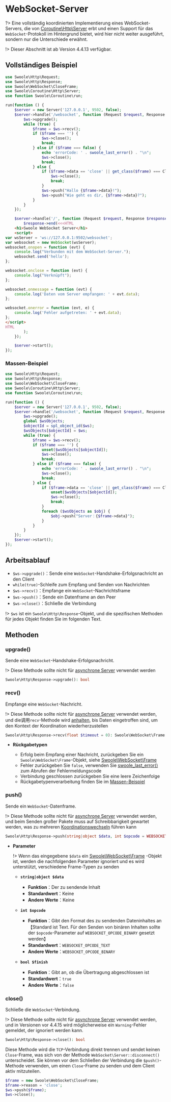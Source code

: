 # WebSocket-Server

?> Eine vollständig koordinierten Implementierung eines WebSocket-Servers, die von [Coroutine\Http\Server](/coroutine/http_server) erbt und einen Support für das `WebSocket`-Protokoll im Hintergrund bietet, wird hier nicht weiter ausgeführt, sondern nur die Unterschiede erwähnt.

!> Dieser Abschnitt ist ab Version 4.4.13 verfügbar.


## Vollständiges Beispiel

```php
use Swoole\Http\Request;
use Swoole\Http\Response;
use Swoole\WebSocket\CloseFrame;
use Swoole\Coroutine\Http\Server;
use function Swoole\Coroutine\run;

run(function () {
    $server = new Server('127.0.0.1', 9502, false);
    $server->handle('/websocket', function (Request $request, Response $ws) {
        $ws->upgrade();
        while (true) {
            $frame = $ws->recv();
            if ($frame === '') {
                $ws->close();
                break;
            } else if ($frame === false) {
                echo 'errorCode: ' . swoole_last_error() . "\n";
                $ws->close();
                break;
            } else {
                if ($frame->data == 'close' || get_class($frame) === CloseFrame::class) {
                    $ws->close();
                    break;
                }
                $ws->push("Hallo {$frame->data}!");
                $ws->push("Wie geht es dir, {$frame->data}?");
            }
        }
    });

    $server->handle('/', function (Request $request, Response $response) {
        $response->end(<<<HTML
    <h1>Swoole WebSocket Server</h1>
    <script>
var wsServer = 'ws://127.0.0.1:9502/websocket';
var websocket = new WebSocket(wsServer);
websocket.onopen = function (evt) {
    console.log("Verbunden mit dem WebSocket-Server.");
    websocket.send('hello');
};

websocket.onclose = function (evt) {
    console.log("Verknüpft");
};

websocket.onmessage = function (evt) {
    console.log('Daten vom Server empfangen: ' + evt.data);
};

websocket.onerror = function (evt, e) {
    console.log('Fehler aufgetreten: ' + evt.data);
};
</script>
HTML
        );
    });

    $server->start();
});
```


### Massen-Beispiel

```php
use Swoole\Http\Request;
use Swoole\Http\Response;
use Swoole\WebSocket\CloseFrame;
use Swoole\Coroutine\Http\Server;
use function Swoole\Coroutine\run;

run(function () {
    $server = new Server('127.0.0.1', 9502, false);
    $server->handle('/websocket', function (Request $request, Response $ws) {
        $ws->upgrade();
        global $wsObjects;
        $objectId = spl_object_id($ws);
        $wsObjects[$objectId] = $ws;
        while (true) {
            $frame = $ws->recv();
            if ($frame === '') {
                unset($wsObjects[$objectId]);
                $ws->close();
                break;
            } else if ($frame === false) {
                echo 'errorCode: ' . swoole_last_error() . "\n";
                $ws->close();
                break;
            } else {
                if ($frame->data == 'close' || get_class($frame) === CloseFrame::class) {
                    unset($wsObjects[$objectId]);
                    $ws->close();
                    break;
                }
                foreach ($wsObjects as $obj) {
                    $obj->push("Server：{$frame->data}");
                }
            }
        }
    });
    $server->start();
});
```


## Arbeitsablauf

* `$ws->upgrade()`：Sende eine `WebSocket`-Handshake-Erfolgsnachricht an den Client
* `while(true)`-Schleife zum Empfang und Senden von Nachrichten
* `$ws->recv()`：Empfange ein `WebSocket`-Nachrichtsframe
* `$ws->push()`：Sende ein Datenframe an den Peer
* `$ws->close()`：Schließe die Verbindung

!> `$ws` ist ein `Swoole\Http\Response`-Objekt, und die spezifischen Methoden für jedes Objekt finden Sie im folgenden Text.


## Methoden


### upgrade()

Sende eine `WebSocket`-Handshake-Erfolgsnachricht.

!> Diese Methode sollte nicht für [asynchrone Server](/http_server) verwendet werden

```php
Swoole\Http\Response->upgrade(): bool
```


### recv()

Empfange eine `WebSocket`-Nachricht.

!> Diese Methode sollte nicht für [asynchrone Server](/http_server) verwendet werden, und die调用`recv`-Methode wird [anhalten](/coroutine?id=协程调度), bis Daten eingetroffen sind, um den Kontext der Koordination wiederherzustellen

```php
Swoole\Http\Response->recv(float $timeout = 0): Swoole\WebSocket\Frame | false | string
```

* **Rückgabetypen**

  * Erfolg beim Empfang einer Nachricht, zurückgeben Sie ein `Swoole\WebSocket\Frame`-Objekt, siehe [Swoole\WebSocket\Frame](/websocket_server?id=swoolewebsocketframe)
  * Fehler zurückgeben Sie `false`, verwenden Sie [swoole_last_error()](/functions?id=swoole_last_error) zum Abrufen der Fehlermeldungscode
  * Verbindung geschlossen zurückgeben Sie eine leere Zeichenfolge
  * Rückgabetypenverarbeitung finden Sie im [Massen-Beispiel](/coroutine/ws_server?id=群发示例)


### push()

Sende ein `WebSocket`-Datenframe.

!> Diese Methode sollte nicht für [asynchrone Server](/http_server) verwendet werden, und beim Senden großer Pakete muss auf Schreibbarigkeit gewartet werden, was zu mehreren [Koordinationswechseln](/coroutine?id=协程调度) führen kann

```php
Swoole\Http\Response->push(string|object $data, int $opcode = WEBSOCKET_OPCODE_TEXT, bool $finish = true): bool
```

* **Parameter** 

  !> Wenn das eingegebene `$data` ein [Swoole\WebSocket\Frame](/websocket_server?id=swoolewebsocketframe) -Objekt ist, werden die nachfolgenden Parameter ignoriert und es wird unterstützt, verschiedene Frame-Typen zu senden

  * **`string|object $data`**

    * **Funktion**：Der zu sendende Inhalt
    * **Standardwert**：Keine
    * **Andere Werte**：Keine

  * **`int $opcode`**

    * **Funktion**：Gibt den Format des zu sendenden Dateninhaltes an 【Standard ist Text. Für den Senden von binären Inhalten sollte der `$opcode`-Parameter auf `WEBSOCKET_OPCODE_BINARY` gesetzt werden】
    * **Standardwert**：`WEBSOCKET_OPCODE_TEXT`
    * **Andere Werte**：`WEBSOCKET_OPCODE_BINARY`

  * **`bool $finish`**

    * **Funktion**：Gibt an, ob die Übertragung abgeschlossen ist
    * **Standardwert**：`true`
    * **Andere Werte**：`false`

### close()

Schließe die `WebSocket`-Verbindung.

!> Diese Methode sollte nicht für [asynchrone Server](/http_server) verwendet werden, und in Versionen vor 4.4.15 wird möglicherweise ein `Warning`-Fehler gemeldet, der ignoriert werden kann.

```php
Swoole\Http\Response->close(): bool
```

Diese Methode wird die `TCP`-Verbindung direkt trennen und sendet keinen `Close`-Frame, was sich von der Methode `WebSocket\Server::disconnect()` unterscheidet.
Sie können vor dem Schließen der Verbindung die `$push()`-Methode verwenden, um einen `Close`-Frame zu senden und dem Client aktiv mitzuteilen.

```php
$frame = new Swoole\WebSocket\CloseFrame;
$frame->reason = 'close';
$ws->push($frame);
$ws->close();
```
